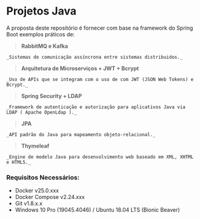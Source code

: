 # Projetos Java

A proposta deste repositório é fornecer com base na framework do Spring Boot exemplos práticos de:

> **RabbitMQ e Kafka**

    _Sistemas de comunicação assíncrona entre sistemas distribuidos._

> **Arquitetura de Microserviços + JWT + Bcrypt**

    _Uso de APIs que se integram com o uso de com JWT (JSON Web Tokens) e Bcrypt._

> **Spring Security + LDAP**

    _Framework de autenticação e autorização para aplicativos Java via LDAP ( Apache OpenLdap )._

> **JPA**

    _API padrão do Java para mapeamento objeto-relacional._

> **Thymeleaf**

    _Engine de modelo Java para desenvolvimento web baseado em XML, XHTML e HTML5._

### Requisitos Necessários:

- Docker v25.0.xxx
- Docker Compose v2.24.xxx
- Git v1.8.x.x
- Windows 10 Pro (19045.4046) / Ubuntu 18.04 LTS (Bionic Beaver)